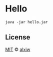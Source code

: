 # Hello

```
java -jar hello.jar
```

## License

[MIT](LICENSE) © [alxiw](https://github.com/alxiw)
